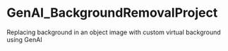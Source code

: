 # GenAI_BackgroundRemovalProject
Replacing background in an object image with custom virtual background using GenAI
